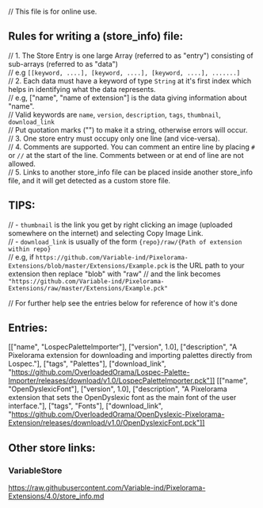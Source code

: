 // This file is for online use.<br>

## Rules for writing a (store_info) file:
// 1. The Store Entry is one large Array (referred to as "entry") consisting of sub-arrays (referred to as "data")<br>
// e.g `[[keyword, ....], [keyword, ....], [keyword, ....], .......]`<br>
// 2. Each data must have a keyword of type `String` at it's first index which helps in identifying what the data represents.<br>
// e.g, ["name", "name of extension"] is the data giving information about "name".<br>
// Valid keywords are `name`, `version`, `description`, `tags`, `thumbnail`, `download_link`<br>
// Put quotation marks ("") to make it a string, otherwise errors will occur.<br>
// 3. One store entry must occupy only one line (and vice-versa).<br>
// 4. Comments are supported. You can comment an entire line by placing `#` or `//` at the start of the line. Comments between or at end of line are not allowed.<br>
// 5. Links to another store_info file can be placed inside another store_info file, and it will get detected as a custom store file.<br>

## TIPS:
// - `thumbnail` is the link you get by right clicking an image (uploaded somewhere on the internet) and selecting Copy Image Link.<br>
// - `download_link` is usually of the form `{repo}/raw/{Path of extension within repo}`<br>
// e.g, if `https://github.com/Variable-ind/Pixelorama-Extensions/blob/master/Extensions/Example.pck` is the URL path to your extension then replace "blob" with "raw"
// and the link becomes `"https://github.com/Variable-ind/Pixelorama-Extensions/raw/master/Extensions/Example.pck"`<br>

// For further help see the entries below for reference of how it's done
## Entries:
[["name", "LospecPaletteImporter"], ["version", 1.0], ["description", "A Pixelorama extension for downloading and importing palettes directly from Lospec."], ["tags", "Palettes"], ["download_link", "https://github.com/OverloadedOrama/Lospec-Palette-Importer/releases/download/v1.0/LospecPaletteImporter.pck"]]
[["name", "OpenDyslexicFont"], ["version", 1.0], ["description", "A Pixelorama extension that sets the OpenDyslexic font as the main font of the user interface."], ["tags", "Fonts"], ["download_link", "https://github.com/OverloadedOrama/OpenDyslexic-Pixelorama-Extension/releases/download/v1.0/OpenDyslexicFont.pck"]]


## Other store links:
### VariableStore
https://raw.githubusercontent.com/Variable-ind/Pixelorama-Extensions/4.0/store_info.md
